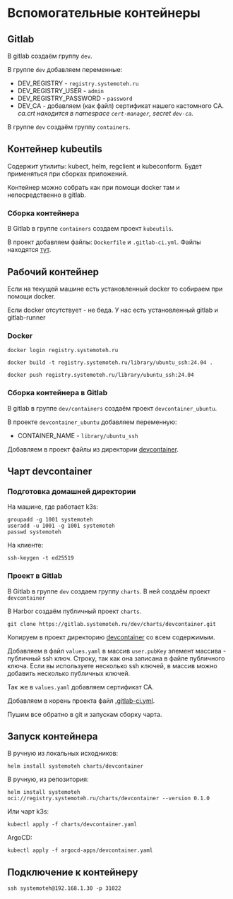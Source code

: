 # Вспомогательные контейнеры

## Gitlab

В gitlab создаём группу `dev`.

В группе `dev` добавляем переменные:

- DEV_REGISTRY - `registry.systemoteh.ru`
- DEV_REGISTRY_USER - `admin`
- DEV_REGISTRY_PASSWORD - `password`
- DEV_CA - добавляем (как файл) сертификат нашего кастомного CA. *ca.crt находится в namespace `cert-manager`, secret `dev-ca`.*

В группе `dev` создаём группу `containers`.

## Контейнер kubeutils

Содержит утилиты: kubect, helm, regclient и kubeconform. Будет применяться при сборках приложений.

Контейнер можно собрать как при помощи docker там и непосредственно в gitlab.

### Сборка контейнера

В Gitlab в группе `containers` создаем проект `kubeutils`.

В проект добавляем файлы: `Dockerfile` и `.gitlab-ci.yml`. Файлы находятся [тут](ws/kubeutils).

## Рабочий контейнер

Если на текущей машине есть установленный docker то собираем при помощи docker.

Если docker отсутствует - не беда. У нас есть установленный gitlab и gitlab-runner

### Docker

```shell
docker login registry.systemoteh.ru
```

```shell
docker build -t registry.systemoteh.ru/library/ubuntu_ssh:24.04 .
```

```shell
docker push registry.systemoteh.ru/library/ubuntu_ssh:24.04
```

### Сборка контейнера в Gitlab

В gitlab в группе `dev/containers` создаём проект `devcontainer_ubuntu`.

В проекте `devcontainer_ubuntu` добавляем переменную:

- CONTAINER_NAME - `library/ubuntu_ssh`

Добавляем в проект файлы из директории [devcontainer](ws/devcontainer).

## Чарт devcontainer

### Подготовка домашней директории

На машине, где работает k3s:

```shell
groupadd -g 1001 systemoteh
useradd -u 1001 -g 1001 systemoteh
passwd systemoteh
```

На клиенте:

```shell
ssh-keygen -t ed25519
```

### Проект в Gitlab

В Gitlab в группе `dev` создаем группу `charts`. В ней создаём проект `devcontainer`

В Harbor создаём публичный проект `charts`.

```shell
git clone https://gitlab.systemoteh.ru/dev/charts/devcontainer.git
```

Копируем в проект директорию [devcontainer](charts/devcontainer) со всем содержимым.

Добавляем в файл `values.yaml` в массив `user.pubKey` элемент массива - публичный ssh ключ. Строку, так как она
записана в файле публичного ключа. Если вы используете несколько ssh ключей, в массив можно добавить несколько
публичных ключей.

Так же в `values.yaml` добавляем сертификат CA.

Добавляем в корень проекта файл [.gitlab-ci.yml](charts/devcontainer/.gitlab-ci.yml).

Пушим все обратно в git и запускам сборку чарта.

## Запуск контейнера

В ручную из локальных исходников:

```shell
helm install systemoteh charts/devcontainer
```

В ручную, из репозитория:

```shell
helm install systemoteh oci://registry.systemoteh.ru/charts/devcontainer --version 0.1.0
```

Или чарт k3s:

```shell
kubectl apply -f charts/devcontainer.yaml
```

ArgoCD:

```shell
kubectl apply -f argocd-apps/devcontainer.yaml
```

## Подключение к контейнеру

```shell
ssh systemoteh@192.168.1.30 -p 31022
```

